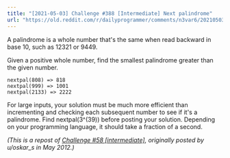 ```yaml
---
title: "[2021-05-03] Challenge #388 [Intermediate] Next palindrome"
url: "https://old.reddit.com/r/dailyprogrammer/comments/n3var6/20210503_challenge_388_intermediate_next/"
---
```


A palindrome is a whole number that's the same when read backward in base 10, such as 12321 or 9449.

Given a positive whole number, find the smallest palindrome greater than the given number.

    nextpal(808) => 818
    nextpal(999) => 1001
    nextpal(2133) => 2222

For large inputs, your solution must be much more efficient than incrementing and checking each subsequent number to see if it's a palindrome. Find nextpal(3^(39)) before posting your solution. Depending on your programming language, it should take a fraction of a second.

*(This is a repost of [Challenge #58 [intermediate]](https://www.reddit.com/r/dailyprogrammer/comments/u8jn9/5282012_challenge_58_intermediate/), originally posted by u/oskar_s in May 2012.)*